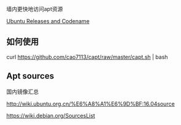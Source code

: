 墙内更快地访问apt资源

[Ubuntu Releases and Codename](https://wiki.ubuntu.com/Releases)

## 如何使用

curl https://github.com/cao7113/capt/raw/master/capt.sh | bash

## Apt sources

国内镜像汇总 

http://wiki.ubuntu.org.cn/%E6%A8%A1%E6%9D%BF:16.04source

https://wiki.debian.org/SourcesList
